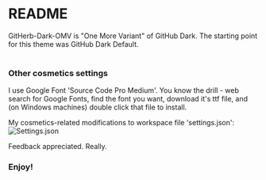 # README

GitHerb-Dark-OMV is "One More Variant" of GitHub Dark. The starting point for this theme was GitHub Dark Default.
<br/><br/>
### **Other cosmetics settings** 
I use Google Font 'Source Code Pro Medium'. You know the drill - web search for Google Fonts, find the font you want, download it's ttf file, and (on Windows machines) double click that file to install.

My cosmetics-related modifications to workspace file 'settings.json':
![Settings.json](https://raw.githubusercontent.com/DanManila/githerb-dark-omv/images/workspace_json_settings.PNG)

Feedback appreciated. Really.
### **Enjoy!**
<br/><br/>
<br/><br/>
<br/><br/>
<br/><br/>
                                        
